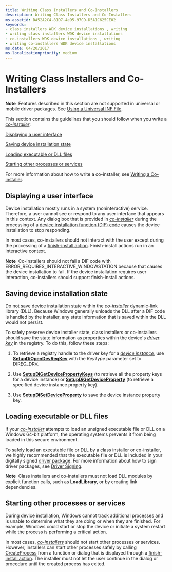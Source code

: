 ```yaml
---
title: Writing Class Installers and Co-Installers
description: Writing Class Installers and Co-Installers
ms.assetid: DA52A2C4-81D7-4e95-97CD-D5A1C625CE02
keywords:
- class installers WDK device installations , writing
- writing class installers WDK device installations
- co-installers WDK device installations , writing
- writing co-installers WDK device installations
ms.date: 04/20/2017
ms.localizationpriority: medium
---
```


# Writing Class Installers and Co-Installers


**Note**  Features described in this section are not supported in universal or mobile driver packages. See [Using a Universal INF File](using-a-universal-inf-file.md).

 

This section contains the guidelines that you should follow when you write a [*co-installer*](https://msdn.microsoft.com/library/windows/hardware/ff556274#wdkgloss-co-installer):

[Displaying a user interface](#displaying-a-user-interface)

[Saving device installation state](#saving-device-installation-state)

[Loading executable or DLL files](#loading-executable-or-dll-files)

[Starting other processes or services](#starting-other-processes-or-services)

For more information about how to write a co-installer, see [Writing a Co-installer](writing-a-co-installer.md).

## Displaying a user interface


Device installation mostly runs in a system (noninteractive) service. Therefore, a user cannot see or respond to any user interface that appears in this context. Any dialog box that is provided in [*co-installer*](https://msdn.microsoft.com/library/windows/hardware/ff556274#wdkgloss-co-installer) during the processing of a [device installation function (DIF) code](https://msdn.microsoft.com/library/windows/hardware/ff541307) causes the device installation to stop responding.

In most cases, co-installers should not interact with the user except during the processing of a [finish-install action](finish-install-actions--windows-vista-and-later-.md). Finish-install actions run in an interactive context.

**Note**  Co-installers should not fail a DIF code with ERROR_REQUIRES_INTERACTIVE_WINDOWSTATION because that causes the device installation to fail. If the device installation requires user interaction, co-installers should support finish-install actions.

 

## Saving device installation state


Do not save device installation state within the [*co-installer*](https://msdn.microsoft.com/library/windows/hardware/ff556274#wdkgloss-co-installer) dynamic-link library (DLL). Because Windows generally unloads the DLL after a DIF code is handled by the installer, any state information that is saved within the DLL would not persist.

To safely preserve device installer state, class installers or co-installers should save the state information as properties within the device's [*driver key*](https://msdn.microsoft.com/library/windows/hardware/ff556277#wdkgloss-driver-key) in the registry. To do this, follow these steps:

1.  To retrieve a registry handle to the driver key for a [*device instance*](https://msdn.microsoft.com/library/windows/hardware/ff556277#wdkgloss-device-instance), use [**SetupDiOpenDevRegKey**](https://msdn.microsoft.com/library/windows/hardware/ff552079) with the *KeyType* parameter set to DIREG_DRV.

2.  Use [**SetupDiGetDevicePropertyKeys**](https://msdn.microsoft.com/library/windows/hardware/ff551965) (to retrieve all the property keys for a device instance) or [**SetupDiGetDeviceProperty**](https://msdn.microsoft.com/library/windows/hardware/ff551963) (to retrieve a specified device instance property key).

3.  Use [**SetupDiSetDeviceProperty**](https://msdn.microsoft.com/library/windows/hardware/ff552163) to save the device instance property key.

## Loading executable or DLL files


If your [*co-installer*](https://msdn.microsoft.com/library/windows/hardware/ff556274#wdkgloss-co-installer) attempts to load an unsigned executable file or DLL on a Windows 64-bit platform, the operating systems prevents it from being loaded in this secure environment.

To safely load an executable file or DLL by a class installer or co-installer, we highly recommended that the executable file or DLL is included in your digitally signed [driver package](driver-packages.md). For more information about how to sign driver packages, see [Driver Signing](driver-signing.md).

**Note**  Class installers and co-installers must not load DLL modules by explicit function calls, such as **LoadLibrary**, or by creating link dependencies.

 

## Starting other processes or services


During device installation, Windows cannot track additional processes and is unable to determine what they are doing or when they are finished. For example, Windows could start or stop the device or initiate a system restart while the process is performing a critical action.

In most cases, [*co-installers*](https://msdn.microsoft.com/library/windows/hardware/ff556274#wdkgloss-co-installer) should not start other processes or services. However, installers can start other processes safely by calling [CreateProcess](http://go.microsoft.com/fwlink/p/?linkid=194524) from a function or dialog that is displayed through a [finish-install action](finish-install-actions--windows-vista-and-later-.md). The installer must not let the user continue in the dialog or procedure until the created process has exited.

 

 





